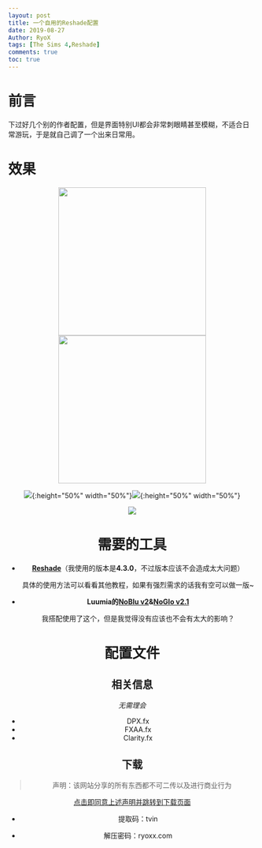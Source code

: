 ```yaml
---
layout: post
title: 一个自用的Reshade配置
date: 2019-08-27
Author: RyoX
tags: [The Sims 4,Reshade]
comments: true
toc: true
---
```


# 前言

下过好几个别的作者配置，但是界面特别UI都会非常刺眼睛甚至模糊，不适合日常游玩，于是就自己调了一个出来日常用。

# 效果

<center class="half">
    <img src="https://raw.githubusercontent.com/ryoxxyz/MyPage/master/images/2019-08-27/reshade_humen_effect_0.png" width="300">
    <img src="https://raw.githubusercontent.com/ryoxxyz/MyPage/master/images/2019-08-27/reshade_humen_effect_1.png" width="300">
</figure>

![](https://raw.githubusercontent.com/ryoxxyz/MyPage/master/images/2019-08-27/reshade_humen_effect_0.png){:height="50%" width="50%"}![](https://raw.githubusercontent.com/ryoxxyz/MyPage/master/images/2019-08-27/reshade_humen_effect_1.png){:height="50%" width="50%"}

![](https://raw.githubusercontent.com/ryoxxyz/MyPage/master/images/2019-08-27/reshade_environment_0.png)

# 需要的工具

- **[Reshade](https://reshade.me/ "Reshade")**（我使用的版本是**4.3.0**，不过版本应该不会造成太大问题）

  具体的使用方法可以看看其他教程，如果有强烈需求的话我有空可以做一版~

- **Luumia的[NoBlu v2](https://luumiasims.com/post/176043227929/its-been-well-over-a-year-since-noblu-v1-came-out "NoBlu v2")&[NoGlo v2.1](https://luumiasims.com/post/167217001494/i-released-the-noglo-mod-about-a-year-and-a-half "NoGlo v2.1")**

  我搭配使用了这个，但是我觉得没有应该也不会有太大的影响？

# 配置文件

## 相关信息

*无需理会*

- DPX.fx
- FXAA.fx
- Clarity.fx

## 下载

> 声明：该网站分享的所有东西都不可二传以及进行商业行为

[点击即同意上述声明并跳转到下载页面](https://pan.baidu.com/s/1TPz_6OMcLxry3WzzGtyq6w "BaiduPan")

- 提取码：tvin

- 解压密码：ryoxx.com